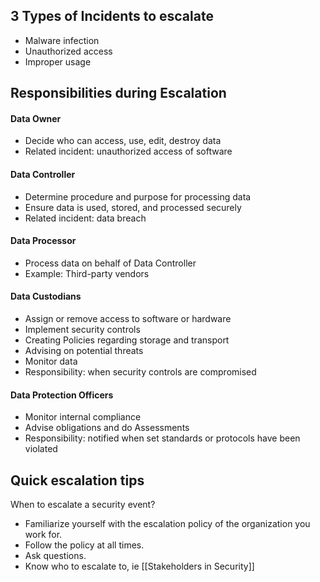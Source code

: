 ## 3 Types of Incidents to escalate
- Malware infection
- Unauthorized access
- Improper usage

## Responsibilities during Escalation
#### Data Owner
- Decide who can access, use, edit, destroy data
- Related incident: unauthorized access of software
#### Data Controller
- Determine procedure and purpose for processing data
- Ensure data is used, stored, and processed securely
- Related incident: data breach
#### Data Processor
- Process data on behalf of Data Controller
- Example: Third-party vendors
#### Data Custodians
- Assign or remove access to software or hardware
- Implement security controls
- Creating Policies regarding storage and transport
- Advising on potential threats
- Monitor data
- Responsibility: when security controls are compromised
#### Data Protection Officers
- Monitor internal compliance
- Advise obligations and do Assessments
- Responsibility: notified when set standards or protocols have been violated

## Quick escalation tips  
When to escalate a security event?
- Familiarize yourself with the escalation policy of the organization you work for.
- Follow the policy at all times.
- Ask questions.
- Know who to escalate to, ie [[Stakeholders in Security]]